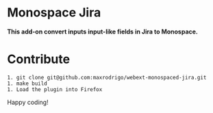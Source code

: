 # Monospace Jira

**This add-on convert inputs input-like fields in Jira to Monospace.**

# Contribute

```
1. git clone git@github.com:maxrodrigo/webext-monospaced-jira.git
1. make build
1. Load the plugin into Firefox
```

Happy coding!
